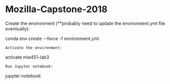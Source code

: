 # Mozilla-Capstone-2018


Create the environment (**probably need to update the environment.yml file eventually):

conda env create --force -f environment.yml

    Activate the environment:

activate mie451-lab3

    Run Jupyter notebook:

jupyter notebook
